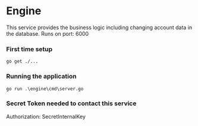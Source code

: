 # Engine

This service provides the business logic including changing account data in the database.
Runs on port: 6000

### First time setup

```
go get ./...
```

### Running the application

```
go run .\engine\cmd\server.go
```

### Secret Token needed to contact this service
Authorization: SecretInternalKey
